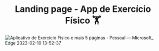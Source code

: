 
<h1 align="center"> Landing page - App de Exercício Físico 🏋 </h1>

![Aplicativo de Exercício Físico e mais 5 páginas - Pessoal — Microsoft_ Edge 2023-02-10 13-52-37](https://user-images.githubusercontent.com/82193892/218150495-1b22b3b3-9d6e-473e-875c-64aa59f1ae15.gif)
